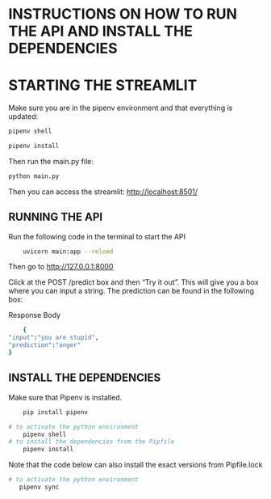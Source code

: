 # INSTRUCTIONS ON HOW TO RUN THE API AND INSTALL THE DEPENDENCIES

# STARTING THE STREAMLIT

Make sure you are in the pipenv environment and that everything is updated:
```bash
pipenv shell

pipenv install
```
Then run the main.py file:
```bash
python main.py
```
Then you can access the streamlit: [http://localhost:8501/](http://localhost:8501/)

## RUNNING THE API
Run the following code in the terminal to start the API
```bash
    uvicorn main:app --reload
```
Then go to http://127.0.0.1:8000

Click at the POST /predict box and then “Try it out”. This will give you a box where you can input a string. The prediction can be found in the following box:

Response Body
```bash
    {
"input":"you are stupid",
"prediction":"anger"
}
```

## INSTALL THE DEPENDENCIES
Make sure that Pipenv is installed.
```bash
    pip install pipenv
```
```bash
# to activate the python environment
    pipenv shell 
# to install the dependencies from the Pipfile
    pipenv install 
```

Note that the code below can also install the exact versions from Pipfile.lock
```bash
# to activate the python environment
   pipenv sync
```

